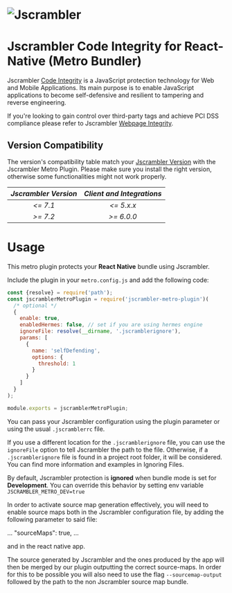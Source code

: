 # ![Jscrambler](https://media.jscrambler.com/images/logo_500px.png)
# Jscrambler Code Integrity for React-Native (Metro Bundler)

Jscrambler [Code Integrity](https://jscrambler.com/code-integrity) is a JavaScript protection technology for Web and Mobile Applications. Its main purpose is to enable JavaScript applications to become self-defensive and resilient to tampering and reverse engineering.

If you're looking to gain control over third-party tags and achieve PCI DSS compliance please refer to Jscrambler [Webpage Integrity](https://jscrambler.com/webpage-integrity).

Version Compatibility
------------------------------------------------------------------------------

The version's compatibility table match your [Jscrambler Version](https://app.jscrambler.com/settings) with the Jscrambler Metro Plugin.
Please make sure you install the right version, otherwise some functionalities might not work properly.

| _Jscrambler Version_   |      _Client and Integrations_      |
|:----------:|:-------------:|
| _<= 7.1_ |  _<= 5.x.x_ |
| _\>= 7.2_ |   _\>= 6.0.0_ |

# Usage

This metro plugin protects your **React Native** bundle using Jscrambler.

Include the plugin in your `metro.config.js` and add the following code:

```js
const {resolve} = require('path');
const jscramblerMetroPlugin = require('jscrambler-metro-plugin')(
  /* optional */
  {
    enable: true,
    enabledHermes: false, // set if you are using hermes engine
    ignoreFile: resolve(__dirname, '.jscramblerignore'),
    params: [
      {
        name: 'selfDefending',
        options: {
          threshold: 1
        }
      }
    ]
  }
);

module.exports = jscramblerMetroPlugin;
```

You can pass your Jscrambler configuration using the plugin parameter or using
the usual `.jscramblerrc` file.

If you use a different location for the `.jscramblerignore` file, you can use the `ignoreFile` option to tell Jscrambler the path to the file.
Otherwise, if a `.jscramblerignore` file is found in a project root folder, it will be considered. You can find more information and examples in Ignoring Files.

By default, Jscrambler protection is **ignored** when bundle mode is set for **Development**. You can override this behavior by setting env variable `JSCRAMBLER_METRO_DEV=true`

In order to activate source map generation effectively, you will need to enable source maps both in the Jscrambler configuration file, by adding the following parameter to said file:

...
"sourceMaps": true,
...

and in the react native app.

The source generated by Jscrambler and the ones produced by the app will then be merged by our plugin outputting the correct source-maps.
In order for this to be possible you will also need to use the flag `--sourcemap-output` followed by the path to the non Jscrambler source map bundle.
